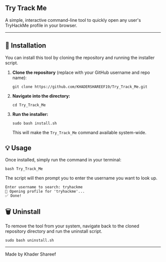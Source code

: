 <html></html>
    <div>
        <article>
            <h1>Try Track Me</h1>
            <p>
                A simple, interactive command-line tool to quickly open any user's TryHackMe profile in your browser.
            </p>
            <hr>
            <h2>🚀 Installation</h2>
            <p>
                You can install this tool by cloning the repository and running the installer script.
            </p>
            <ol>
                <li>
                    <strong>Clone the repository</strong> (replace with your GitHub username and repo name):
                    <pre><code>git clone https://github.com/KHADERSHAREEF19/Try_Track_Me.git</code></pre>
                </li>
                <li>
                    <strong>Navigate into the directory:</strong>
                    <pre><code>cd Try_Track_Me</code></pre>
                </li>
                <li>
                    <strong>Run the installer:</strong>
                    <pre><code>sudo bash install.sh</code></pre>
                    <p>This will make the <code>Try_Track_Me</code> command available system-wide.</p>
                </li>
            </ol>
            <!-- Usage Section -->
            <h2>💡 Usage</h2>
            <p>
                Once installed, simply run the command in your terminal:
            </p>
            <pre><code>bash Try_Track_Me</code></pre>
            <p>
                The script will then prompt you to enter the username you want to look up.
            </p>
            <pre><code>Enter username to search: tryhackme
🔎 Opening profile for 'tryhackme'...
✅ Done!</code></pre>
            <!-- Uninstall Section -->
            <h2>🗑️ Uninstall</h2>
            <p>
                To remove the tool from your system, navigate back to the cloned repository directory and run the uninstall script.
            </p>
            <pre><code>sudo bash uninstall.sh</code></pre>
        </article>
        <!-- Footer -->
        <footer>
            <hr>
            <p>Made by Khader Shareef</p>
        </footer>
    </div>

</body>
</html>
